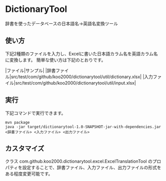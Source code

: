 # DictionaryTool
辞書を使ったデータベースの日本語名→英語名変換ツール

## 使い方

下記2種類のファイルを入力し、Excelに書いた日本語カラム名を英語カラム名に変換します。
簡単な使い方は下記のとおりです。

|ファイル|サンプル|
|辞書ファイル|src/test/com/github/koo2000/dictionarytool/util/dictionary.xlsx|
|入力ファイル|src/test/com/github/koo2000/dictionarytool/util/input.xlsx|

## 実行
下記コマンドで実行できます。

    mvn package
    java -jar target/dictionarytool-1.0-SNAPSHOT-jar-with-dependencies.jar <辞書ファイル> <入力ファイル> <出力ファイル>

## カスタマイズ
クラス com.github.koo2000.dictionarytool.excel.ExcelTranslationTool のプロパティを設定することで、辞書ファイル、入力ファイル、出力ファイルの形式をある程度変更可能です。

